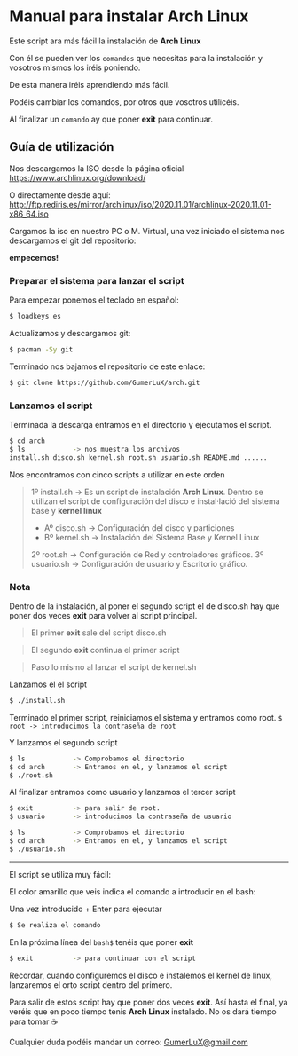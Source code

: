 ﻿# Manual para instalar Arch Linux

Este script ara más fácil la instalación de **Arch Linux**

Con él se pueden ver los `comandos` que necesitas para la instalación y vosotros mismos los iréis poniendo.

De esta manera iréis aprendiendo más fácil.

Podéis cambiar los comandos, por otros que vosotros utilicéis.

Al finalizar un `comando` ay que poner **exit** para continuar.

## Guía de utilización
 
Nos descargamos la ISO desde la página oficial https://www.archlinux.org/download/

O directamente desde aquí: http://ftp.rediris.es/mirror/archlinux/iso/2020.11.01/archlinux-2020.11.01-x86_64.iso 

Cargamos la iso en nuestro PC o M. Virtual, una vez iniciado el sistema nos descargamos el git del repositorio:

**empecemos!** 

### Preparar el sistema para lanzar el script

Para empezar ponemos el teclado en español:
```sh
$ loadkeys es
```
Actualizamos y descargamos git:
```sh
$ pacman -Sy git
```
Terminado nos bajamos el repositorio de este enlace: 
```sh
$ git clone https://github.com/GumerLuX/arch.git
```
### Lanzamos el script

Terminada la descarga entramos en el directorio y ejecutamos el script. 
```sh
$ cd arch
$ ls			-> nos muestra los archivos
install.sh disco.sh kernel.sh root.sh usuario.sh README.md ......
```  
Nos encontramos con cinco scripts a utilizar en este orden  
> 1º install.sh -> Es un script de instalación **Arch Linux**. Dentro se utilizan el script de configuración del disco e instal·lació del sistema base y **kernel linux**
>
> - Aº disco.sh -> Configuración del disco y particiones
> - Bº kernel.sh -> Instalación del Sistema Base y Kernel Linux
>
> 2º root.sh -> Configuración de Red y controladores gráficos.
> 3º usuario.sh -> Configuración de usuario y Escritorio gráfico.

### Nota 

Dentro de la instalación, al poner el segundo script el de disco.sh hay que poner dos veces **exit** para volver al script principal.

> El primer **exit** sale del script disco.sh

> El segundo **exit** continua el primer script

> Paso lo mismo al lanzar el script de kernel.sh
  
Lanzamos el el script
```sh
$ ./install.sh
```

Terminado el primer script, reiniciamos el sistema y entramos como root.
`$ root -> introducimos la contraseña de root`

Y lanzamos el segundo script
```sh
$ ls			-> Comprobamos el directorio
$ cd arch 		-> Entramos en el, y lanzamos el script
$ ./root.sh
```

Al finalizar entramos como usuario y lanzamos el tercer script
```sh
$ exit			-> para salir de root.
$ usuario		-> introducimos la contraseña de usuario
```
```sh
$ ls			-> Comprobamos el directorio
$ cd arch		-> Entramos en el, y lanzamos el script
$ ./usuario.sh
``` 
--- 
El script se utiliza muy fácil:  

El color amarillo que veis indica el comando a introducir en el bash:

Una vez introducido + Enter para ejecutar 
```sh
$ Se realiza el comando
``` 
En la próxima línea del `bash$` tenéis que poner **exit**
```sh
$ exit			-> para continuar con el script
```  
Recordar, cuando configuremos el disco e instalemos el kernel de linux, lanzaremos el orto script dentro del primero.

Para salir de estos script hay que poner dos veces **exit**.
Así hasta el final, ya veréis que en poco tiempo tenis **Arch Linux** instalado.
No os dará tiempo para tomar :coffee: 

Cualquier duda podéis mandar un correo: GumerLuX@gmail.com